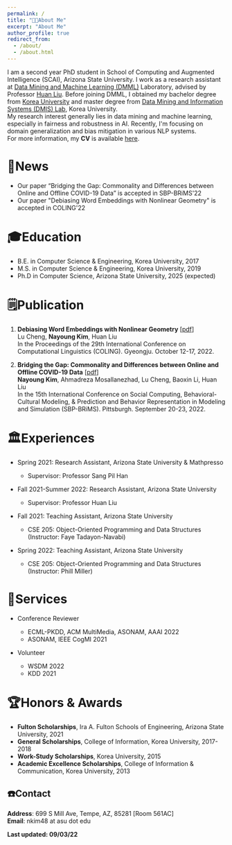 ```yaml
---
permalink: /
title: "👩‍💻About Me"
excerpt: "About Me"
author_profile: true
redirect_from: 
  - /about/
  - /about.html
---
```

I am a second year PhD student in School of Computing and Augmented Intelligence (SCAI), Arizona State University. I work as a research assistant at [Data Mining and Machine Learning (DMML)](https://dmml.asu.edu/) Laboratory, advised by Professor [Huan Liu](https://www.public.asu.edu/~huanliu/). Before joining DMML, I obtained my bachelor degree from [Korea University](https://www.korea.edu/mbshome/mbs/en/index.do) and master degree from [Data Mining and Information Systems (DMIS) Lab](https://dmis.korea.ac.kr/home), Korea University.\
My research interest generally lies in data mining and machine learning, especially in fairness and robustness in AI. Recently, I'm focusing on domain generalization and bias mitigation in various NLP systems.\
For more information, my **CV** is available [here](../files/CV__2022_for_internship.pdf).

📰News
======
- Our paper “Bridging the Gap: Commonality and Differences between Online and Offline COVID-19 Data” is accepted in SBP-BRiMS'22
- Our paper "Debiasing Word Embeddings with Nonlinear Geometry" is accepted in COLING'22

🎓Education
======
* B.E. in Computer Science & Engineering, Korea University, 2017
* M.S. in Computer Science & Engineering, Korea University, 2019
* Ph.D in Computer Science, Arizona State University, 2025 (expected)

🗒️Publication
======
1. **Debiasing Word Embeddings with Nonlinear Geometry** [[pdf](https://arxiv.org/pdf/2208.13899.pdf)] \
Lu Cheng, **Nayoung Kim**, Huan Liu \
In the Proceedings of the 29th International Conference on Computational Linguistics (COLING). Gyeongju. October 12-17, 2022.

2. **Bridging the Gap: Commonality and Differences between Online and Offline COVID-19 Data** [[pdf](https://arxiv.org/pdf/2208.03907.pdf)] \
**Nayoung Kim**, Ahmadreza Mosallanezhad, Lu Cheng, Baoxin Li, Huan Liu \
In the 15th International Conference on Social Computing, Behavioral-Cultural Modeling, & Prediction and Behavior Representation in Modeling and Simulation (SBP-BRiMS). Pittsburgh. September 20-23, 2022.

🏛️Experiences
======
* Spring 2021: Research Assistant, Arizona State University & Mathpresso
  * Supervisor: Professor Sang Pil Han

* Fall 2021-Summer 2022: Research Assistant, Arizona State University
  * Supervisor: Professor Huan Liu

* Fall 2021: Teaching Assistant, Arizona State University
  * CSE 205: Object-Oriented Programming and Data Structures (Instructor: Faye Tadayon-Navabi)

* Spring 2022: Teaching Assistant, Arizona State University
  * CSE 205: Object-Oriented Programming and Data Structures (Instructor: Phill Miller)

🏢Services
======
* Conference Reviewer
  * ECML-PKDD, ACM MultiMedia, ASONAM, AAAI 2022
  * ASONAM, IEEE CogMI 2021

* Volunteer
  * WSDM 2022
  * KDD 2021 


🏆Honors & Awards
======
* **Fulton Scholarships**, Ira A. Fulton Schools of Engineering, Arizona State University, 2021
* **General Scholarships**, College of Information, Korea University, 2017-2018
* **Work-Study Scholarships**, Korea University, 2015
* **Academic Excellence Scholarships**, College of Information & Communication, Korea University, 2013


☎️Contact
------
**Address**: 699 S Mill Ave, Tempe, AZ, 85281 [Room 561AC]\
**Email**: nkim48 at asu dot edu


**Last updated: 09/03/22**

